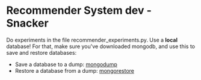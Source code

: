 Recommender System dev - Snacker
========================
Do experiments in the file recommender_experiments.py.
Use a **local** database! For that, make sure you've downloaded mongodb,
and use this to save and restore databases:
- Save a database to a dump: [mongodump](https://docs.mongodb.com/manual/reference/program/mongodump/#bin.mongodump)
- Restore a database from a dump: [mongorestore](https://docs.mongodb.com/manual/reference/program/mongorestore/#bin.mongorestore)